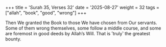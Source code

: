 +++
title = 'Surah 35, Verses 32'
date = '2025-08-27'
weight = 32
tags = ["allah", "book", "good", "wrong"]
+++

Then We granted the Book to those We have chosen from Our servants. Some of them wrong themselves, some follow a middle course, and some are foremost in good deeds by Allah’s Will. That is ˹truly˺ the greatest bounty.